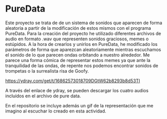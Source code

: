# PureData

Este proyecto se trata de de un sistema de sonidos que aparecen de forma aleatoria a partir de la modificación de estos mismos con el programa PureData. Para la creación del proyecto he utilizado diferentes archivos de audio en formato .wav que representen sonidos graciosos, memes o estúpidos. A la hora de crearlos y unirlos en PureData, he modificado los parámetros de forma que aparezcan aleatoriamente mientras escuchamos el sonido de lo que parecen ondas orbitando a nuestro alrededor. Me parece una forma cómica de representar estos memes ya que ante la tranquilidad de las ondas, de repente nos podemos encontrar sonidos de trompetas o la surrealista risa de Goofy. 

https://ydray.com/get/t/16862573018709DGtW62b8293b8d53TI

A través del enlace de ydray, se pueden descargar los cuatro audios incluídos en el archivo de pure data. 

En el repositorio se incluye además un gif de la representación que me imagino al escuchar lo creado en esta actividad. 

